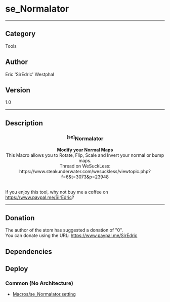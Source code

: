 # se_Normalator
___

## Category
Tools

## Author
Eric 'SirEdric' Westphal

## Version
1.0

___

## Description
<h3 align="center"><sup>&#91;se&#93;</sup>Normalator</h3><p align="center"><strong>Modify your Normal Maps</strong>
<br>This Macro allows you to Rotate, Flip, Scale and Invert your normal or bump maps.<br>
Thread on WeSuckLess: https://www.steakunderwater.com/wesuckless/viewtopic.php?f=6&t=3073&p=23948<br><br>

If you enjoy this tool, why not buy me a coffee on https://www.paypal.me/SirEdric? </p>




___

## Donation
The author of the atom has suggested a donation of "0".  
You can donate using the URL: <a href="https://www.paypal.me/SirEdric" class="button">https://www.paypal.me/SirEdric</a>
## Dependencies

## Deploy

### Common (No Architecture)

<ul>
<li><a href="https://gitlab.com/WeSuckLess/Reactor/-/blob/master/Atoms/com.SirEdric.se_Normalator/Macros/se_Normalator.setting?ref_type=heads">Macros/se_Normalator.setting</a></li>
</ul>
